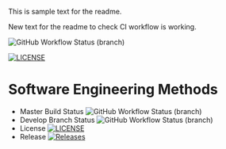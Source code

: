This is sample text for the readme.

New text for the readme to check CI workflow is working.

![GitHub Workflow Status (branch)](https://img.shields.io/github/actions/workflow/status/jamnic1994/sem/main.yml?branch=master)

[![LICENSE](https://img.shields.io/github/license/jamnic1994/sem.svg?style=flat-square)](https://github.com/jamnic1994/sem/blob/master/LICENSE)

# Software Engineering Methods
* Master Build Status ![GitHub Workflow Status (branch)](https://img.shields.io/github/actions/workflow/status/jamnic1994/sem/main.yml?branch=master)
* Develop Branch Status ![GitHub Workflow Status (branch)](https://img.shields.io/github/actions/workflow/status/jamnic1994/sem/main.yml?branch=develop)
* License [![LICENSE](https://img.shields.io/github/license/jamnic1994/sem.svg?style=flat-square)](https://github.com/jamnic1994/sem/blob/master/LICENSE)
* Release [![Releases](https://img.shields.io/github/release/jamnic1994/sem/all.svg?style=flat-square)](https://github.com/jamnic1994/sem/releases)